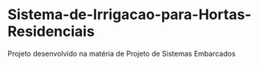 # Sistema-de-Irrigacao-para-Hortas-Residenciais
Projeto desenvolvido na matéria de Projeto de Sistemas Embarcados
